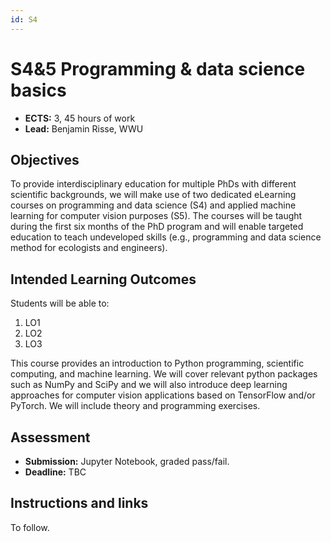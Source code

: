 ```yaml
---
id: S4
---
```


# S4&5 Programming & data science basics

* **ECTS:** 3, 45 hours of work
* **Lead:** Benjamin Risse, WWU

## Objectives
To provide interdisciplinary education for multiple PhDs with different scientific backgrounds, we will make use of two dedicated eLearning courses on programming and data science (S4) and applied machine learning for computer vision purposes (S5). The courses will be taught during the first six months of the PhD program and will enable targeted education to teach undeveloped skills (e.g., programming and data science method for ecologists and engineers).

## Intended Learning Outcomes

Students will be able to:
1. LO1
2. LO2
3. LO3

This course provides an introduction to Python programming, scientific computing, and machine learning. We will cover relevant python packages such as NumPy and SciPy and we will also introduce deep learning approaches for computer vision applications based on TensorFlow and/or PyTorch. We will include theory and programming exercises.

## Assessment
* **Submission:** Jupyter Notebook, graded pass/fail.
* **Deadline:** TBC

## Instructions and links
To follow.
